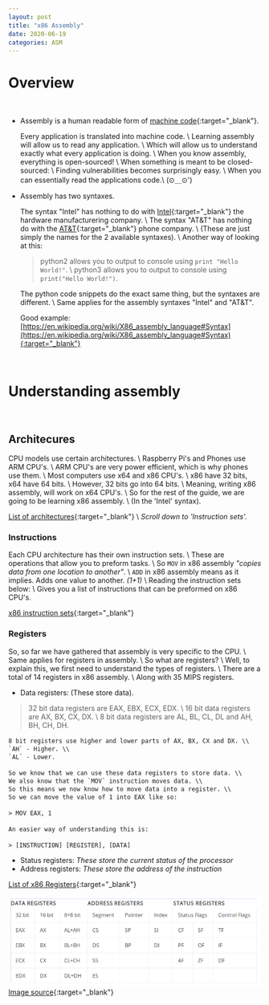 ```yaml
---
layout: post
title: "x86 Assembly"
date: 2020-06-19
categories: ASM
---
```


# Overview
&nbsp;
* Assembly is a human readable form of [machine code](https://en.wikipedia.org/wiki/Machine_code){:target="_blank"}.

    Every application is translated into machine code. \\
    Learning assembly will allow us to read any application. \\
    Which will allow us to understand exactly what every application is doing. \\
    When you know assembly, everything is open-sourced! \\
    When something is meant to be closed-sourced: \\
    Finding vulnerabilities becomes surprisingly easy. \\
    When you can essentially read the applications code.\\
    (⊙＿⊙')

* Assembly has two syntaxes.

    The syntax "Intel" has nothing to do with [Intel](https://en.wikipedia.org/wiki/Intel){:target="_blank"} the hardware manufacturering company. \\
    The syntax "AT&T" has nothing do with the [AT&T](https://en.wikipedia.org/wiki/AT%26T){:target="_blank"} phone company. \\
    (These are just simply the names for the 2 available syntaxes). \\
    Another way of looking at this:
    > python2 allows you to output to console using `print "Hello World!"`. \\
    > python3 allows you to output to console using `print("Hello World!")`.

    The python code snippets do the exact same thing, but the syntaxes are different. \\
    Same applies for the assembly syntaxes "Intel" and "AT&T".

    Good example: [https://en.wikipedia.org/wiki/X86_assembly_language#Syntax](https://en.wikipedia.org/wiki/X86_assembly_language#Syntax){:target="_blank"}

&nbsp;
# Understanding assembly
&nbsp;
## Architecures
CPU models use certain architectures. \\
Raspberry Pi's and Phones use ARM CPU's. \\
ARM CPU's are very power efficient, which is why phones use them. \\
Most computers use x64 and x86 CPU's. \\
x86 have 32 bits, x64 have 64 bits. \\
However, 32 bits go into 64 bits. \\
Meaning, writing x86 assembly, will work on x64 CPU's. \\
So for the rest of the guide, we are going to be learning x86 assembly. \\
(In the 'Intel' syntax).

[List of architectures](https://en.wikipedia.org/wiki/Comparison_of_instruction_set_architectures){:target="_blank"} \\
_Scroll down to 'Instruction sets'._

### Instructions
Each CPU architecture has their own instruction sets. \\
These are operations that allow you to preform tasks. \\
So `MOV` in x86 assembly _"copies data from one location to another"_. \\
`ADD` in x86 assembly means as it implies. Adds one value to another. _(1+1)_ \\
Reading the instruction sets below: \\
Gives you a list of instructions that can be preformed on x86 CPU's.

[x86 instruction sets](https://en.wikipedia.org/wiki/X86_instruction_listings#x86_integer_instructions){:target="_blank"}

### Registers
So, so far we have gathered that assembly is very specific to the CPU. \\
Same applies for registers in assembly. \\
So what are registers? \\
Well, to explain this, we first need to understand the types of registers. \\
There are a total of 14 registers in x86 assembly. \\
Along with 35 MIPS registers.

* Data registers: (These store data).
> 32 bit data registers are EAX, EBX, ECX, EDX. \\
> 16 bit data registers are AX, BX, CX, DX. \\
> 8 bit data registers are AL, BL, CL, DL and AH, BH, CH, DH.

    8 bit registers use higher and lower parts of AX, BX, CX and DX. \\
    `AH` - Higher. \\
    `AL` - Lower.

    So we know that we can use these data registers to store data. \\
    We also know that the `MOV` instruction moves data. \\
    So this means we now know how to move data into a register. \\
    So we can move the value of 1 into EAX like so:

    > MOV EAX, 1

    An easier way of understanding this is:

    > [INSTRUCTION] [REGISTER], [DATA]

* Status registers: _These store the current status of the processor_
* Address registers: _These store the address of the instruction_ 

[List of x86 Registers](https://www.eecg.utoronto.ca/~amza/www.mindsec.com/files/x86regs.html){:target="_blank"}


![Table of x86 registers](/assets/images/x86TableRegisters.png)
[Image source](https://www.eecg.utoronto.ca/~amza/www.mindsec.com/files/x86regs.html){:target="_blank"}